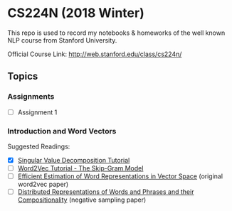 # CS224N (2018 Winter)

This repo is used to record my notebooks & homeworks of the well known NLP course from Stanford University.

Official Course Link: http://web.stanford.edu/class/cs224n/


## Topics

### Assignments

- [ ] Assignment 1

### Introduction and Word Vectors

Suggested Readings:
- [x] [Singular Value Decomposition Tutorial](https://davetang.org/file/Singular_Value_Decomposition_Tutorial.pdf)
- [ ] [Word2Vec Tutorial - The Skip-Gram Model](http://mccormickml.com/2016/04/19/word2vec-tutorial-the-skip-gram-model/)
- [ ] [Efficient Estimation of Word Representations in Vector Space](http://arxiv.org/pdf/1301.3781.pdf) (original word2vec paper)
- [ ] [Distributed Representations of Words and Phrases and their Compositionality](http://papers.nips.cc/paper/5021-distributed-representations-of-words-and-phrases-and-their-compositionality.pdf) (negative sampling paper)